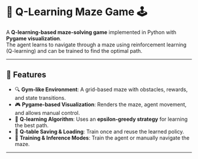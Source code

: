 # 🧠 Q-Learning Maze Game 🕹️

A **Q-learning-based maze-solving game** implemented in Python with **Pygame visualization**.  
The agent learns to navigate through a maze using reinforcement learning (Q-learning) and can be trained to find the optimal path.

---

## 📌 Features
- 🔍 **Gym-like Environment**: A grid-based maze with obstacles, rewards, and state transitions.
- 🎮 **Pygame-based Visualization**: Renders the maze, agent movement, and allows manual control.
- 🤖 **Q-learning Algorithm**: Uses an **epsilon-greedy strategy** for learning the best path.
- 💾 **Q-table Saving & Loading**: Train once and reuse the learned policy.
- 🔄 **Training & Inference Modes**: Train the agent or manually navigate the maze.

---

